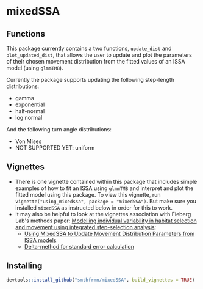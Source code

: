 # mixedSSA

## Functions

This package currently contains a two functions, `update_dist` and `plot_updated_dist`, that allows the user to update and plot the parameters of their chosen movement distribution from the fitted values of an ISSA model (using `glmmTMB`).

Currently the package supports updating the following step-length distributions:
- gamma
- exponential
- half-normal
- log normal

And the following turn angle distributions:
- Von Mises
- NOT SUPPORTED YET: uniform

## Vignettes

- There is one vignette contained within this package that includes simple examples of how to fit an ISSA using `glmmTMB` and interpret and plot the fitted model using this package. To view this vignette, run `vignette("using_mixedssa", package = "mixedSSA")`. But make sure you installed `mixedSSA` as instructed below in order for this to work.
- It may also be helpful to look at the vignettes association with Fieberg Lab's methods paper: [Modelling individual variability in habitat selection and movement using integrated step-selection analysis](https://besjournals.onlinelibrary.wiley.com/doi/full/10.1111/2041-210X.14321):
  - [Using MixedSSA to Update Movement Distribution Parameters
from ISSA models](https://conservancy.umn.edu/server/api/core/bitstreams/5a2245ec-b285-4b2b-b749-e126165e168d/content)
  - [Delta-method for standard error calculation](https://conservancy.umn.edu/server/api/core/bitstreams/af84ac27-d03a-47d9-92eb-d4e82c7490ae/content)

## Installing
```r
devtools::install_github("smthfrmn/mixedSSA", build_vignettes = TRUE)
```
